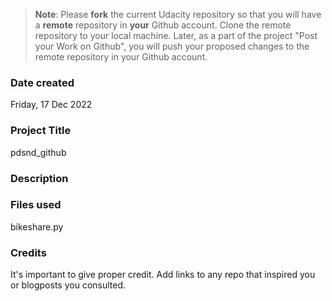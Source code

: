 >**Note**: Please **fork** the current Udacity repository so that you will have a **remote** repository in **your** Github account. Clone the remote repository to your local machine. Later, as a part of the project "Post your Work on Github", you will push your proposed changes to the remote repository in your Github account.

### Date created
Friday, 17 Dec 2022

### Project Title
pdsnd_github 

### Description


### Files used
bikeshare.py

### Credits
It's important to give proper credit. Add links to any repo that inspired you or blogposts you consulted.


